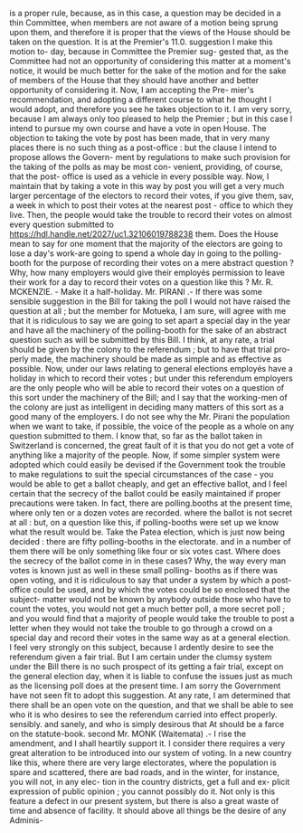 is a proper rule, because, as in this case, a question may be decided in a thin Committee, when members are not aware of a motion being sprung upon them, and therefore it is proper that the views of the House should be taken on the question. It is at the Premier's 11.0. suggestion I make this motion to- day, because in Committee the Premier sug- gested that, as the Committee had not an opportunity of considering this matter at a moment's notice, it would be much better for the sake of the motion and for the sake of members of the House that they should have another and better opportunity of considering it. Now, I am accepting the Pre- mier's recommendation, and adopting a different course to what he thought I would adopt, and therefore you see he takes objection to it. I am very sorry, because I am always only too pleased to help the Premier ; but in this case I intend to pursue my own course and have a vote in open House. The objection to taking the vote by post has been made, that in very many places there is no such thing as a post-office : but the clause I intend to propose allows the Govern- ment by regulations to make such provision for the taking of the polls as may be most con- venient, providing, of course, that the post- office is used as a vehicle in every possible way. Now, I maintain that by taking a vote in this way by post you will get a very much larger percentage of the electors to record their votes, if you give them, sav, a week in which to post their votes at the nearest post - office to which they live. Then, the people would take the trouble to record their votes on almost every question submitted to https://hdl.handle.net/2027/uc1.32106019788238 them. Does the House mean to say for one moment that the majority of the electors are going to lose a day's work-are going to spend a whole day in going to the polling-booth for the purpose of recording their votes on a mere abstract question ? Why, how many employers would give their employés permission to leave their work for a day to record their votes on a question like this ? Mr. R. MCKENZIE. - Make it a half-holiday. Mr. PIRANI .- If there was some sensible suggestion in the Bill for taking the poll I would not have raised the question at all ; but the member for Motueka, I am sure, will agree with me that it is ridiculous to say we are going to set apart a special day in the year and have all the machinery of the polling-booth for the sake of an abstract question such as will be submitted by this Bill. I think, at any rate, a trial should be given by the colony to the referendum ; but to have that trial pro- perly made, the machinery should be made as simple and as effective as possible. Now, under our laws relating to general elections employés have a holiday in which to record their votes ; but under this referendum employers are the only people who will be able to record their votes on a question of this sort under the machinery of the Bill; and I say that the working-men of the colony are just as intelligent in deciding many matters of this sort as a good many of the employers. I do not see why the Mr. Pirani the population when we want to take, if possible, the voice of the people as a whole on any question submitted to them. I know that, so far as the ballot taken in Switzerland is concerned, the great fault of it is that you do not get a vote of anything like a majority of the people. Now, if some simpler system were adopted which could easily be devised if the Government took the trouble to make regulations to suit the special circumstances of the case - you would be able to get a ballot cheaply, and get an effective ballot, and I feel certain that the secrecy of the ballot could be easily maintained if proper precautions were taken. In fact, there are polling.booths at the present time, where only ten or a dozen votes are recorded. where the ballot is not secret at all : but, on a question like this, if polling-booths were set up we know what the result would be. Take the Patea election, which is just now being decided : there are fifty polling-booths in the electorate. and in a number of them there will be only something like four or six votes cast. Where does the secrecy of the ballot come in in these cases? Why, the way every man votes is known just as well in these small polling- booths as if there was open voting, and it is ridiculous to say that under a system by which a post-office could be used, and by which the votes could be so enclosed that the subject- matter would not be known by anybody outside those who have to count the votes, you would not get a much better poll, a more secret poll ; and you would find that a majority of people would take the trouble to post a letter when they would not take the trouble to go through a crowd on a special day and record their votes in the same way as at a general election. I feel very strongly on this subject, because I ardently desire to see the referendum given a fair trial. But I am certain under the clumsy system under the Bill there is no such prospect of its getting a fair trial, except on the general election day, when it is liable to confuse the issues just as much as the licensing poll does at the present time. I am sorry the Government have not seen fit to adopt this suggestion. At any rate, I am determined that there shall be an open vote on the question, and that we shall be able to see who it is who desires to see the referendum carried into effect properly. sensibly. and sanely, and who is simply desirous that At should be a farce on the statute-book. second Mr. MONK (Waitemata) .- I rise the amendment, and I shall heartily support it. I consider there requires a very great alteration to be introduced into our system of voting. In a new country like this, where there are very large electorates, where the population is spare and scattered, there are bad roads, and in the winter, for instance, you will not, in any elec- tion in the country districts, get a full and ex- plicit expression of public opinion ; you cannot possibly do it. Not only is this feature a defect in our present system, but there is also a great waste of time and absence of facility. It should above all things be the desire of any Adminis- 